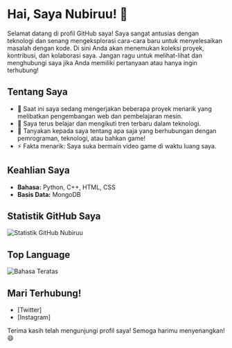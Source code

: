 # Hai, Saya Nubiruu! 👋

Selamat datang di profil GitHub saya! Saya sangat antusias dengan teknologi dan senang mengeksplorasi cara-cara baru untuk menyelesaikan masalah dengan kode. Di sini Anda akan menemukan koleksi proyek, kontribusi, dan kolaborasi saya. Jangan ragu untuk melihat-lihat dan menghubungi saya jika Anda memiliki pertanyaan atau hanya ingin terhubung!

## Tentang Saya

- 🔭 Saat ini saya sedang mengerjakan beberapa proyek menarik yang melibatkan pengembangan web dan pembelajaran mesin.
- 🌱 Saya terus belajar dan mengikuti tren terbaru dalam teknologi.
- 💬 Tanyakan kepada saya tentang apa saja yang berhubungan dengan pemrograman, teknologi, atau bahkan game!
- ⚡ Fakta menarik: Saya suka bermain video game di waktu luang saya.

## Keahlian Saya

- **Bahasa:** Python, C++, HTML, CSS
- **Basis Data:** MongoDB

## Statistik GitHub Saya

![Statistik GitHub Nubiruu](https://github-readme-stats.vercel.app/api?username=nubiruu&show_icons=true&theme=radical)

## Top Language 

![Bahasa Teratas](https://github-readme-stats.vercel.app/api/top-langs/?username=nubiruu&layout=compact&theme=radical)


## Mari Terhubung!

- [Twitter]
- [Instagram]

Terima kasih telah mengunjungi profil saya! Semoga harimu menyenangkan! 😄
